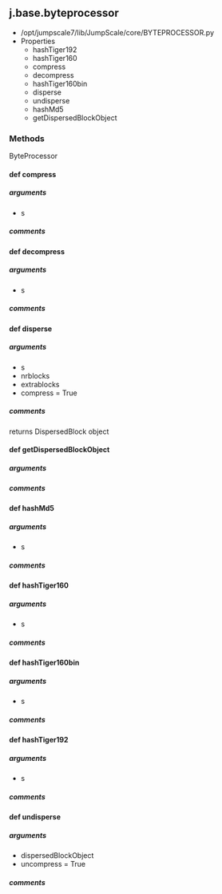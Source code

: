 ## j.base.byteprocessor

- /opt/jumpscale7/lib/JumpScale/core/BYTEPROCESSOR.py
- Properties
    - hashTiger192
    - hashTiger160
    - compress
    - decompress
    - hashTiger160bin
    - disperse
    - undisperse
    - hashMd5
    - getDispersedBlockObject

### Methods

ByteProcessor

#### def compress 
##### arguments

- s

##### comments

#### def decompress 
##### arguments

- s

##### comments

#### def disperse 
##### arguments

- s
- nrblocks
- extrablocks
- compress = True

##### comments

returns DispersedBlock object

#### def getDispersedBlockObject 
##### arguments

##### comments

#### def hashMd5 
##### arguments

- s

##### comments

#### def hashTiger160 
##### arguments

- s

##### comments

#### def hashTiger160bin 
##### arguments

- s

##### comments

#### def hashTiger192 
##### arguments

- s

##### comments

#### def undisperse 
##### arguments

- dispersedBlockObject
- uncompress = True

##### comments


